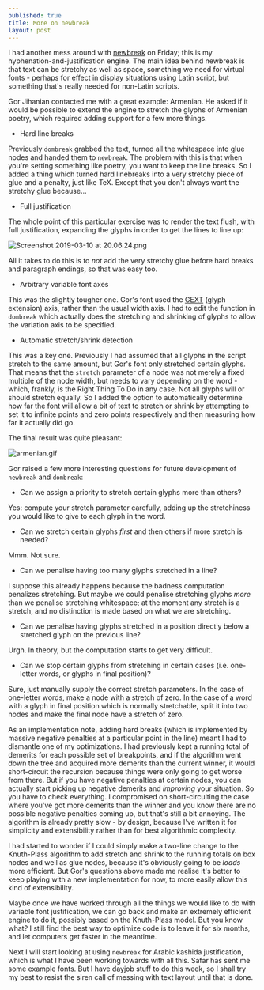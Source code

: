 ```yaml
---
published: true
title: More on newbreak
layout: post
---
```


I had another mess around with [newbreak](https://github.com/simoncozens/newbreak) on Friday; this is my hyphenation-and-justification engine. The main idea behind newbreak is that text can be stretchy as well as space, something we need for virtual fonts - perhaps for effect in display situations using Latin script, but something that's really needed for non-Latin scripts.

Gor Jihanian contacted me with a great example: Armenian. He asked if it would be possible to extend the engine to stretch the glyphs of Armenian poetry, which required adding support for a few more things.

* Hard line breaks

Previously `dombreak` grabbed the text, turned all the whitespace into glue nodes and handed them to `newbreak`. The problem with this is that when you're setting something like poetry, you want to keep the line breaks. So I added a thing which turned hard linebreaks into a very stretchy piece of glue and a penalty, just like TeX. Except that you don't always want the stretchy glue because...

* Full justification

The whole point of this particular exercise was to render the text flush, with full justification, expanding the glyphs in order to get the lines to line up:

![Screenshot 2019-03-10 at 20.06.24.png](https://github.com/simoncozens/simoncozens.github.io/raw/master/_posts/Screenshot%202019-03-10%20at%2020.06.24.png)

All it takes to do this is to *not* add the very stretchy glue before hard breaks and paragraph endings, so that was easy too.

* Arbitrary variable font axes

This was the slightly tougher one. Gor's font used the [GEXT](https://github.com/jmsole/gext-demos) (glyph extension) axis, rather than the usual width axis. I had to edit the function in `dombreak` which actually does the stretching and shrinking of glyphs to allow the variation axis to be specified.

* Automatic stretch/shrink detection

This was a key one. Previously I had assumed that all glyphs in the script stretch to the same amount, but Gor's font only stretched certain glyphs. That means that the `stretch` parameter of a node was not merely a fixed multiple of the node width, but needs to vary depending on the word - which, frankly, is the Right Thing To Do in any case. Not all glyphs will or should stretch equally. So I added the option to automatically determine how far the font will allow a bit of text to stretch or shrink by attempting to set it to infinite points and zero points respectively and then measuring how far it actually did go.

The final result was quite pleasant:

![armenian.gif](https://github.com/simoncozens/simoncozens.github.io/raw/master/_posts/armenian.gif)

Gor raised a few more interesting questions for future development of `newbreak` and `dombreak`:

* Can we assign a priority to stretch certain glyphs more than others?

Yes: compute your stretch parameter carefully, adding up the stretchiness you would like to give to each glyph in the word.

* Can we stretch certain glyphs *first* and then others if more stretch is needed?

Mmm. Not sure.

* Can we penalise having too many glyphs stretched in a line?

I suppose this already happens because the badness computation penalizes stretching. But maybe we could penalise stretching glyphs *more* than we penalise stretching whitespace; at the moment any stretch is a stretch, and no distinction is made based on what we are stretching.

* Can we penalise having glyphs stretched in a position directly below a stretched glyph on the previous line?

Urgh. In theory, but the computation starts to get very difficult.

* Can we stop certain glyphs from stretching in certain cases (i.e. one-letter words, or glyphs in final position)?

Sure, just manually supply the correct stretch parameters. In the case of one-letter words, make a node with a stretch of zero. In the case of a word with a glyph in final position which is normally stretchable, split it into two nodes and make the final node have a stretch of zero.

As an implementation note, adding hard breaks (which is implemented by massive negative penalties at a particular point in the line) meant I had to dismantle one of my optimizations. I had previously kept a running total of demerits for each possible set of breakpoints, and if the algorithm went down the tree and acquired more demerits than the current winner, it would short-circuit the recursion because things were only going to get worse from there. But if you have negative penalties at certain nodes, you can actually start picking up negative demerits and *improving* your situation. So you have to check everything. I compromised on short-circuiting the case where you've got more demerits than the winner and you know there are no possible negative penalties coming up, but that's still a bit annoying. The algorithm is already pretty slow - by design, because I've written it for simplicity and extensibility rather than for best algorithmic complexity.

I had started to wonder if I could simply make a two-line change to the Knuth-Plass algorithm to add stretch and shrink to the running totals on box nodes and well as glue nodes, because it's obviously going to be *loads* more efficient. But Gor's questions above made me realise it's better to keep playing with a new implementation for now, to more easily allow this kind of extensibility.

Maybe once we have worked through all the things we would like to do with variable font justification, we can go back and make an extremely efficient engine to do it, possibly based on the Knuth-Plass model. But you know what? I still find the best way to optimize code is to leave it for six months, and let computers get faster in the meantime.

Next I will start looking at using `newbreak` for Arabic kashida justification, which is what I have been working towards with all this. Safar has sent me some example fonts. But I have dayjob stuff to do this week, so I shall try my best to resist the siren call of messing with text layout until that is done.
